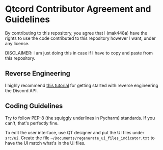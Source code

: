 # Qtcord Contributor Agreement and Guidelines

By contributing to this repository, you agree that I (mak448a) have the rights to use the code contributed to this repository however I want, under any license.

DISCLAIMER: I am just doing this in case if I have to copy and paste from this repository.

## Reverse Engineering
I highly recommend [this tutorial](https://www.youtube.com/watch?v=xh28F6f-Cds) for getting started with reverse engineering the Discord API.

## Coding Guidelines
Try to follow PEP-8 (the squiggly underlines in Pycharm) standards. If you can't, that's perfectly fine.

To edit the user interface, use QT designer and put the UI files under `src/ui`. Create the file `~/Documents/regenerate_ui_files_indicator.txt` to have the UI match what's in the UI files.

